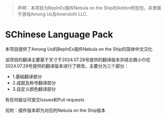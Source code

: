 > 声明：本项目为BepInEx插件Nebula on the Ship的Addon附加包，非隶属于游戏Among Us及Innersloth LLC.
# SChinese Language Pack
本项目提供了Among Us的BepInEx插件Nebula on the Ship的简体中文汉化

该项目的翻译主要基于天寸于2024.07.28号提供的翻译版本并结合屑小巾在2024.07.29号提供的翻译版本进行了修改，主要分为三个部分：
 - 1.基础翻译部分
 - 2.成就及称号翻译部分
 - 3.自定义颜色翻译部分

有任何疑议可提交Issues和Pull requests

另附：插件版本即为对应的Nebula on the Ship版本